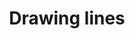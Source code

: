 ---
layout: examples
category: examples
menu: Basics
title: Drawing lines
permalink: examples/basics/lines/
sample: lines
source: /src/Lines.hx
---